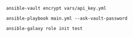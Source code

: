 


`ansible-vault encrypt vars/api_key.yml`

`ansible-playbook main.yml --ask-vault-password`

`ansible-galaxy role init test`